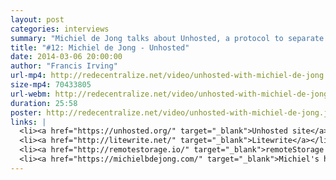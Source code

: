 ```yaml
---
layout: post
categories: interviews
summary: "Michiel de Jong talks about Unhosted, a protocol to separate web applications from where their data is stored. Plus a call for more developers to work on decentralized technologies, and how to get paid."
title: "#12: Michiel de Jong - Unhosted"
date: 2014-03-06 20:00:00
author: "Francis Irving"
url-mp4: http://redecentralize.net/video/unhosted-with-michiel-de-jong.mp4
size-mp4: 70433805
url-webm: http://redecentralize.net/video/unhosted-with-michiel-de-jong.webm
duration: 25:58
poster: http://redecentralize.net/video/unhosted-with-michiel-de-jong.jpg
links: |
  <li><a href="https://unhosted.org/" target="_blank">Unhosted site</a></li>
  <li><a href="http://litewrite.net/" target="_blank">Litewrite</a></li>
  <li><a href="http://remotestorage.io/" target="_blank">remoteStorage protocol</a></li>
  <li><a href="https://michielbdejong.com/" target="_blank">Michiel's homepage</a></li>
---
```

